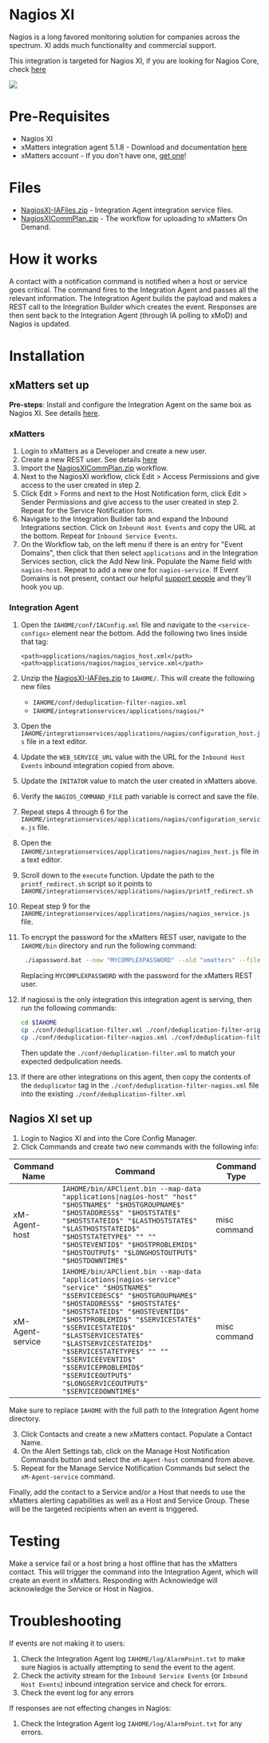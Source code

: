 # Nagios XI
Nagios is a long favored monitoring solution for companies across the spectrum. XI adds much functionality and commercial support. 

This integration is targeted for Nagios XI, if you are looking for Nagios Core, check [here](https://github.com/xmatters/xm-labs-nagios)

<kbd>
<a href="https://support.xmatters.com/hc/en-us/community/topics">
   <img src="https://github.com/xmatters/xMatters-Labs/raw/master/media/disclaimer.png">
</a>
</kbd>

# Pre-Requisites
* Nagios XI
* xMatters integration agent 5.1.8 - Download and documentation [here](https://support.xmatters.com/hc/en-us/articles/201463419-Integration-Agent-for-xMatters-5-x-xMatters-On-Demand)
* xMatters account - If you don't have one, [get one](https://www.xmatters.com)!

# Files
* [NagiosXI-IAFiles.zip](NagiosXI-IAFiles.zip) - Integration Agent integration service files. 
* [NagiosXICommPlan.zip](NagiosXICommPlan.zip) - The workflow for uploading to xMatters On Demand.


# How it works
A contact with a notification command is notified when a host or service goes critical. The command fires to the Integration Agent and passes all the relevant information. The Integration Agent builds the payload and makes a REST call to the Integration Builder which creates the event. Responses are then sent back to the Integration Agent (through IA polling to xMoD) and Nagios is updated. 

# Installation

## xMatters set up

**Pre-steps**: Install and configure the Integration Agent on the same box as Nagios XI. See details [here](https://support.xmatters.com/hc/en-us/articles/201463419-Integration-Agent-for-xMatters-5-x-xMatters-On-Demand).

### xMatters
1. Login to xMatters as a Developer and create a new user. 
2. Create a new REST user. See details [here](https://help.xmatters.com/integrations/xmatters/configuringxmatters.htm#Create)
2. Import the [NagiosXICommPlan.zip](NagiosXICommPlan.zip) workflow. 
3. Next to the NagiosXI workflow, click Edit > Access Permissions and give access to the user created in step 2. 
4. Click Edit > Forms and next to the Host Notification form, click Edit > Sender Permissions and give access to the user created in step 2. Repeat for the Service Notification form.
5. Navigate to the Integration Builder tab and expand the Inbound Integrations section. Click on `Inbound Host Events` and copy the URL at the bottom. Repeat for `Inbound Service Events`. 
6. On the Workflow tab, on the left menu if there is an entry for "Event Domains", then click that then select `applications` and in the Integration Services section, click the Add New link. Populate the Name field with `nagios-host`. Repeat to add a new one for `nagios-service`. If Event Domains is not present, contact our helpful [support people](https://support.xmatters.com/hc/en-us/requests/new) and they'll hook you up. 

### Integration Agent
1. Open the `IAHOME/conf/IAConfig.xml` file and navigate to the `<service-configs>` element near the bottom. Add the following two lines inside that tag:
    ```
    <path>applications/nagios/nagios_host.xml</path>
    <path>applications/nagios/nagios_service.xml</path>
    ```
2. Unzip the [NagiosXI-IAFiles.zip](NagiosXI-IAFiles.zip) to `IAHOME/`. This will create the following new files
   * `IAHOME/conf/deduplication-filter-nagios.xml`
   * `IAHOME/integrationservices/applications/nagios/*`
3. Open the `IAHOME/integrationservices/applications/nagios/configuration_host.js` file in a text editor. 
4. Update the `WEB_SERVICE_URL` value with the URL for the `Inbound Host Events` inbound integration copied from above. 
5. Update the `INITATOR` value to match the user created in xMatters above. 
6. Verify the `NAGIOS_COMMAND_FILE` path variable is correct and save the file.
7. Repeat steps 4 through 6 for the `IAHOME/integrationservices/applications/nagios/configuration_service.js` file.
8. Open the `IAHOME/integrationservices/applications/nagios/nagios_host.js` file in a text editor.

9. Scroll down to the `execute` function. Update the path to the `printf_redirect.sh` script so it points to `IAHOME/integrationservices/applications/nagios/printf_redirect.sh`

10. Repeat step 9 for the `IAHOME/integrationservices/applications/nagios/nagios_service.js` file.

11. To encrypt the password for the xMatters REST user, navigate to the `IAHOME/bin` directory and run the following command:
    ```bash
     ./iapassword.bat --new "MYCOMPLEXPASSWORD" --old "xmatters" --file integrationservices/applications/nagios/.initiatorpasswd
    ```
    Replacing `MYCOMPLEXPASSWORD` with the password for the xMatters REST user. 
12. If nagiosxi is the only integration this integration agent is serving, then run the following commands:

    ```bash
    cd $IAHOME
    cp ./conf/deduplication-filter.xml ./conf/deduplication-filter-original.xml
    cp ./conf/deduplication-filter-nagios.xml ./conf/deduplication-filter.xml
    ```
    Then update the `./conf/deduplication-filter.xml` to match your expected dedpulication needs. 
13. If there are other integrations on this agent, then copy the contents of the `deduplicator` tag in the `./conf/deduplication-filter-nagios.xml` file into the existing `./conf/deduplication-filter.xml`

## Nagios XI set up
1. Login to Nagios XI and into the Core Config Manager. 
2. Click Commands and create two new commands with the following info:

| Command Name | Command | Command Type |
| ------------ | ------- | ------------ |
| xM-Agent-host | `IAHOME/bin/APClient.bin --map-data "applications\|nagios-host" "host" "$HOSTNAME$" "$HOSTGROUPNAME$" "$HOSTADDRESS$" "$HOSTSTATE$" "$HOSTSTATEID$" "$LASTHOSTSTATE$" "$LASTHOSTSTATEID$" "$HOSTSTATETYPE$" "" "" "$HOSTEVENTID$" "$HOSTPROBLEMID$" "$HOSTOUTPUT$" "$LONGHOSTOUTPUT$" "$HOSTDOWNTIME$"` | misc command |
| xM-Agent-service | `IAHOME/bin/APClient.bin --map-data "applications\|nagios-service" "service" "$HOSTNAME$" "$SERVICEDESC$" "$HOSTGROUPNAME$" "$HOSTADDRESS$" "$HOSTSTATE$" "$HOSTSTATEID$" "$HOSTEVENTID$" "$HOSTPROBLEMID$" "$SERVICESTATE$" "$SERVICESTATEID$" "$LASTSERVICESTATE$" "$LASTSERVICESTATEID$" "$SERVICESTATETYPE$" "" "" "$SERVICEEVENTID$" "$SERVICEPROBLEMID$" "$SERVICEOUTPUT$" "$LONGSERVICEOUTPUT$" "$SERVICEDOWNTIME$"` | misc command |

Make sure to replace `IAHOME` with the full path to the Integration Agent home directory. 

3. Click Contacts and create a new xMatters contact. Populate a Contact Name. 
2. On the Alert Settings tab, click on the Manage Host Notification Commands button and select the `xM-Agent-host` command from above. 
5. Repeat for the Manage Service Notification Commands but select the `xM-Agent-service` command. 

Finally, add the contact to a Service and/or a Host that needs to use the xMatters alerting capabilities as well as a Host and Service Group. These will be the targeted recipients when an event is triggered.  

# Testing
Make a service fail or a host bring a host offline that has the xMatters contact. This will trigger the command into the Integration Agent, which will create an event in xMatters. Responding with Acknowledge will acknowledge the Service or Host in Nagios.


# Troubleshooting

If events are not making it to users:

1. Check the Integration Agent log `IAHOME/log/AlarmPoint.txt` to make sure Nagios is actually attempting to send the event to the agent. 
2. Check the activity stream for the `Inbound Service Events` (or `Inbound Host Events`) inbound integration service and check for errors. 
3. Check the event log for any errors

If responses are not effecting changes in Nagios:

1. Check the Integration Agent log `IAHOME/log/AlarmPoint.txt` for any errors.


